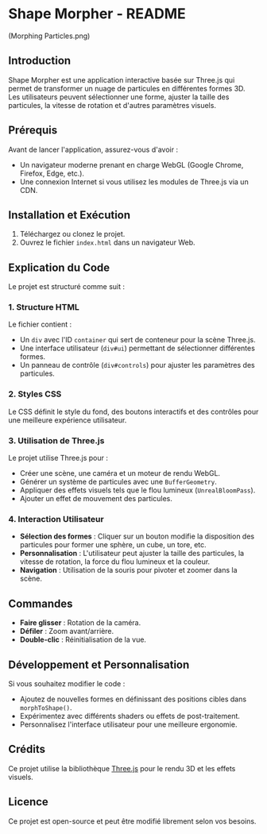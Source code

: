 # Shape Morpher - README

(Morphing Particles.png)

## Introduction
Shape Morpher est une application interactive basée sur Three.js qui permet de transformer un nuage de particules en différentes formes 3D. Les utilisateurs peuvent sélectionner une forme, ajuster la taille des particules, la vitesse de rotation et d'autres paramètres visuels.

## Prérequis
Avant de lancer l'application, assurez-vous d'avoir :
- Un navigateur moderne prenant en charge WebGL (Google Chrome, Firefox, Edge, etc.).
- Une connexion Internet si vous utilisez les modules de Three.js via un CDN.

## Installation et Exécution
1. Téléchargez ou clonez le projet.
2. Ouvrez le fichier `index.html` dans un navigateur Web.

## Explication du Code
Le projet est structuré comme suit :

### 1. Structure HTML
Le fichier contient :
- Un `div` avec l'ID `container` qui sert de conteneur pour la scène Three.js.
- Une interface utilisateur (`div#ui`) permettant de sélectionner différentes formes.
- Un panneau de contrôle (`div#controls`) pour ajuster les paramètres des particules.

### 2. Styles CSS
Le CSS définit le style du fond, des boutons interactifs et des contrôles pour une meilleure expérience utilisateur.

### 3. Utilisation de Three.js
Le projet utilise Three.js pour :
- Créer une scène, une caméra et un moteur de rendu WebGL.
- Générer un système de particules avec une `BufferGeometry`.
- Appliquer des effets visuels tels que le flou lumineux (`UnrealBloomPass`).
- Ajouter un effet de mouvement des particules.

### 4. Interaction Utilisateur
- **Sélection des formes** : Cliquer sur un bouton modifie la disposition des particules pour former une sphère, un cube, un tore, etc.
- **Personnalisation** : L'utilisateur peut ajuster la taille des particules, la vitesse de rotation, la force du flou lumineux et la couleur.
- **Navigation** : Utilisation de la souris pour pivoter et zoomer dans la scène.

## Commandes
- **Faire glisser** : Rotation de la caméra.
- **Défiler** : Zoom avant/arrière.
- **Double-clic** : Réinitialisation de la vue.

## Développement et Personnalisation
Si vous souhaitez modifier le code :
- Ajoutez de nouvelles formes en définissant des positions cibles dans `morphToShape()`.
- Expérimentez avec différents shaders ou effets de post-traitement.
- Personnalisez l'interface utilisateur pour une meilleure ergonomie.

## Crédits
Ce projet utilise la bibliothèque [Three.js](https://threejs.org/) pour le rendu 3D et les effets visuels.

## Licence
Ce projet est open-source et peut être modifié librement selon vos besoins.

